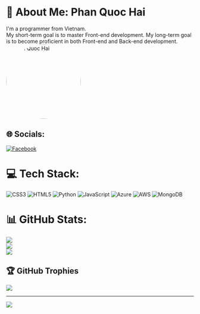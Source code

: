 # 💫 About Me: Phan Quoc Hai
I'm a programmer from Vietnam. <br>My short-term goal is to master Front-end development. My long-term goal is to become proficient in both Front-end and Back-end development.
<br><img src="https://scontent.fsgn5-10.fna.fbcdn.net/v/t39.30808-1/428600854_387764287195343_8446956187071470215_n.jpg?stp=dst-jpg_p200x200&_nc_cat=107&ccb=1-7&_nc_sid=0ecb9b&_nc_eui2=AeH1igHvyhTsEJ9FJdwgeSsxMRifQs1mJIwxGJ9CzWYkjEMq0-leWCg0P5ZUdUdMshOeX36KyQzG1nf-nGkGh5ds&_nc_ohc=OtSz-Ad194kQ7kNvgGzjHaO&_nc_ht=scontent.fsgn5-10.fna&oh=00_AYDytNww9aZK4f9vkhSJO08lxAXYd2yAgryoAucsBWrZmw&oe=669DB848" alt="Phan Quoc Hai" style="width:200px; height:auto; border-radius:50%;">
## 🌐 Socials:
[![Facebook](https://img.shields.io/badge/Facebook-%231877F2.svg?logo=Facebook&logoColor=white)](https://www.facebook.com/profile.php?id=100078853233173&mibextid=LQQJ4d) 

# 💻 Tech Stack:
![CSS3](https://img.shields.io/badge/css3-%231572B6.svg?style=for-the-badge&logo=css3&logoColor=white) ![HTML5](https://img.shields.io/badge/html5-%23E34F26.svg?style=for-the-badge&logo=html5&logoColor=white) ![Python](https://img.shields.io/badge/python-3670A0?style=for-the-badge&logo=python&logoColor=ffdd54)   ![JavaScript](https://img.shields.io/badge/javascript-%23323330.svg?style=for-the-badge&logo=javascript&logoColor=%23F7DF1E) ![Azure](https://img.shields.io/badge/azure-%230072C6.svg?style=for-the-badge&logo=microsoftazure&logoColor=white) ![AWS](https://img.shields.io/badge/AWS-%23FF9900.svg?style=for-the-badge&logo=amazon-aws&logoColor=white) ![MongoDB](https://img.shields.io/badge/MongoDB-%234ea94b.svg?style=for-the-badge&logo=mongodb&logoColor=white)

# 📊 GitHub Stats:
![](https://github-readme-stats.vercel.app/api?username=Hxan&theme=dark&hide_border=false&include_all_commits=false&count_private=false)<br/>
![](https://github-readme-streak-stats.herokuapp.com/?user=Hxan&theme=dark&hide_border=false)<br/>
![](https://github-readme-stats.vercel.app/api/top-langs/?username=Hxan&theme=dark&hide_border=false&include_all_commits=false&count_private=false&layout=compact)

## 🏆 GitHub Trophies
![](https://github-profile-trophy.vercel.app/?username=Hxan&theme=radical&no-frame=false&no-bg=true&margin-w=4)


---
[![](https://visitcount.itsvg.in/api?id=Hxan&icon=0&color=0)](https://visitcount.itsvg.in)

<!-- Proudly created with GPRM ( https://gprm.itsvg.in ) -->
